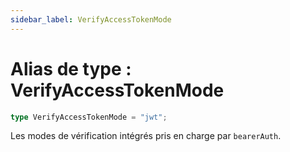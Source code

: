 ```yaml
---
sidebar_label: VerifyAccessTokenMode
---
```


# Alias de type : VerifyAccessTokenMode

```ts
type VerifyAccessTokenMode = "jwt";
```

Les modes de vérification intégrés pris en charge par `bearerAuth`.